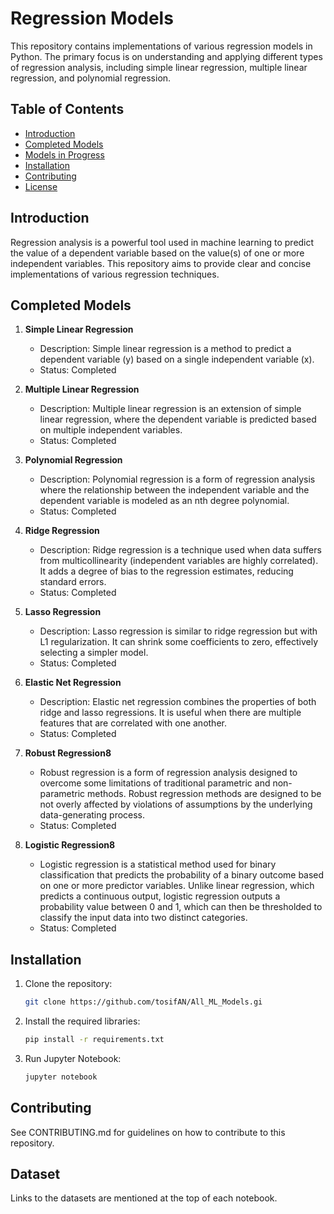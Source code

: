 # Regression Models

This repository contains implementations of various regression models in Python. The primary focus is on understanding and applying different types of regression analysis, including simple linear regression, multiple linear regression, and polynomial regression. 

## Table of Contents
- [Introduction](#introduction)
- [Completed Models](#completed-models)
- [Models in Progress](#models-in-progress)
- [Installation](#installation)
- [Contributing](#contributing)
- [License](#license)

## Introduction

Regression analysis is a powerful tool used in machine learning to predict the value of a dependent variable based on the value(s) of one or more independent variables. This repository aims to provide clear and concise implementations of various regression techniques.

## Completed Models

1. **Simple Linear Regression**
    - Description: Simple linear regression is a method to predict a dependent variable (y) based on a single independent variable (x).
    - Status: Completed

2. **Multiple Linear Regression**
    - Description: Multiple linear regression is an extension of simple linear regression, where the dependent variable is predicted based on multiple independent variables.
    - Status: Completed

3. **Polynomial Regression**
    - Description: Polynomial regression is a form of regression analysis where the relationship between the independent variable and the dependent variable is modeled as an nth degree polynomial.
    - Status: Completed

1. **Ridge Regression**
    - Description: Ridge regression is a technique used when data suffers from multicollinearity (independent variables are highly correlated). It adds a degree of bias to the regression estimates, reducing standard errors.
    - Status: Completed

2. **Lasso Regression**
    - Description: Lasso regression is similar to ridge regression but with L1 regularization. It can shrink some coefficients to zero, effectively selecting a simpler model.
    - Status: Completed

3. **Elastic Net Regression**
    - Description: Elastic net regression combines the properties of both ridge and lasso regressions. It is useful when there are multiple features that are correlated with one another.
    - Status: Completed

4. **Robust Regression8**
    - Robust regression is a form of regression analysis designed to overcome some limitations of traditional parametric and non-parametric methods. Robust regression methods are designed to be not overly affected by violations of assumptions by the underlying data-generating process.
    - Status: Completed
    
4. **Logistic Regression8**
     - Logistic regression is a statistical method used for binary classification that predicts the probability of a binary outcome based on one or more predictor variables. Unlike linear regression, which predicts a continuous output, logistic regression outputs a probability value between 0 and 1, which can then be thresholded to classify the input data into two distinct categories.
    - Status: Completed

## Installation

   1. Clone the repository:
      ```bash
      git clone https://github.com/tosifAN/All_ML_Models.gi

   2. Install the required libraries:
      ```bash
      pip install -r requirements.txt

   3. Run Jupyter Notebook:
      ```bash
      jupyter notebook

## Contributing

   See CONTRIBUTING.md for guidelines on how to contribute to this repository.

## Dataset 
   Links to the datasets are mentioned at the top of each notebook.